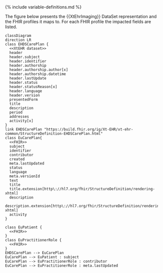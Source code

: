 {% include variable-definitions.md %}

The figure below presents the {{XtEhrImaging}} DataSet representation and the FHIR profiles it maps to. For each FHIR profile the impacted fields are listed.

```mermaid
classDiagram
direction LR
class EHDSCarePlan {
  <<XtEHR dataset>>
  header
  header.subject
  header.identifier
  header.authorship
  header.authorship.author[x]
  header.authorship.datetime
  header.lastUpdate
  header.status
  header.statusReason[x]
  header.language
  header.version
  presentedForm
  title
  description
  period
  addresses
  activity[x]
}
link EHDSCarePlan "https://build.fhir.org/ig/Xt-EHR/xt-ehr-common/StructureDefinition-EHDSCarePlan.html"
class EuCarePlan{
  <<FHIR>>
  subject
  identifier
  contributor
  created
  meta.lastUpdated
  status
  language
  meta.versionId
  text
  title
  title.extension[http\://hl7.org/fhir/StructureDefinition/rendering-xhtml]
  description
  description.extension[http\://hl7.org/fhir/StructureDefinition/rendering-xhtml]
  activity
}

class EuPatient {
  <<FHIR>>
}
class EuPractitionerRole {
  <<FHIR>>
}
EHDSCarePlan --> EuCarePlan
EuCarePlan --> EuPatient : subject
EuCarePlan --> EuPractitionerRole : contributor
EuCarePlan --> EuPractitionerRole : meta.lastUpdated
```

